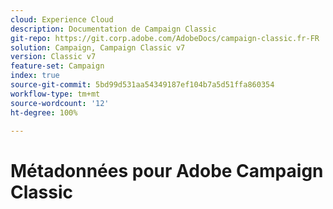 ```yaml
---
cloud: Experience Cloud
description: Documentation de Campaign Classic
git-repo: https://git.corp.adobe.com/AdobeDocs/campaign-classic.fr-FR
solution: Campaign, Campaign Classic v7
version: Classic v7
feature-set: Campaign
index: true
source-git-commit: 5bd99d531aa54349187ef104b7a5d51ffa860354
workflow-type: tm+mt
source-wordcount: '12'
ht-degree: 100%

---
```



# Métadonnées pour Adobe Campaign Classic

